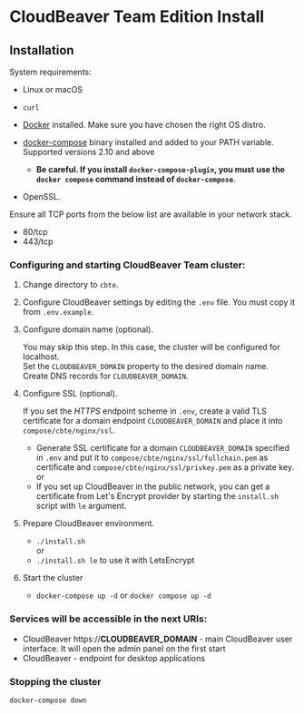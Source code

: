 # CloudBeaver Team Edition Install
## Installation

System requirements:
- Linux or macOS
- `curl`
- [Docker](https://docs.docker.com/engine/install/ubuntu/) installed. Make sure you have chosen the right OS distro.
- [docker-compose](https://docs.docker.com/compose/install/) binary installed and added to your PATH variable. Supported versions 2.10 and above

    - **Be careful. If you install `docker-compose-plugin`, you must use the `docker compose` command instead of `docker-compose`**.
- OpenSSL.

Ensure all TCP ports from the below list are available in your network stack.
 - 80/tcp
 - 443/tcp

### Configuring and starting CloudBeaver Team cluster:

1. Change directory to `cbte`.

1. Configure CloudBeaver settings by editing the `.env` file. You must copy it from `.env.example`.

1. Configure domain name (optional). 

    You may skip this step. In this case, the cluster will be configured for localhost.  
    Set the `CLOUDBEAVER_DOMAIN` property to the desired domain name.  
    Create DNS records for `CLOUDBEAVER_DOMAIN`. 
    
1. Configure SSL (optional). 

     If you set the *HTTPS* endpoint scheme in `.env`, create a valid TLS certificate for a domain endpoint `CLOUDBEAVER_DOMAIN` and place it into `compose/cbte/nginx/ssl`.

    - Generate SSL certificate for a domain `CLOUDBEAVER_DOMAIN` specified in `.env` and put it to `compose/cbte/nginx/ssl/fullchain.pem` as certificate and `compose/cbte/nginx/ssl/privkey.pem` as a private key.  
    or
    - If you set up CloudBeaver in the public network, you can get a certificate from Let's Encrypt provider by starting the `install.sh` script with `le` argument. 

2. Prepare CloudBeaver environment.
    - `./install.sh`  
    or
    - `./install.sh le`  to use it with LetsEncrypt

3. Start the cluster
	- `docker-compose up -d` or `docker compose up -d` 

### Services will be accessible in the next URIs:

- CloudBeaver https://__CLOUDBEAVER_DOMAIN__ - main CloudBeaver user interface. It will open the admin panel on the first start
- CloudBeaver    - endpoint for desktop applications

### Stopping the cluster
`docker-compose down`
